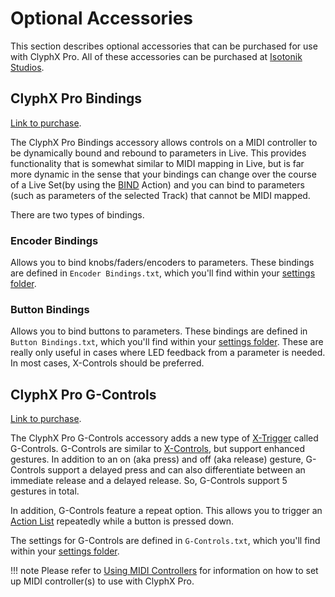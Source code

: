 # Optional Accessories

This section describes optional accessories that can be purchased for use with ClyphX Pro. All of these accessories can be purchased at [Isotonik Studios](https://isotonikstudios.com).

## ClyphX Pro Bindings

[Link to purchase](https://isotonikstudios.com/product/clyphx-pro-bindings/).

The ClyphX Pro Bindings accessory allows controls on a MIDI controller to be dynamically bound and rebound to parameters in Live. This provides functionality that is somewhat similar to MIDI mapping in Live, but is far more dynamic in the sense that your bindings can change over the course of a Live Set(by using the [BIND](/action-reference/global-actions#bind) Action) and you can bind to parameters (such as parameters of the selected Track) that cannot be MIDI mapped.

There are two types of bindings.

### Encoder Bindings

Allows you to bind knobs/faders/encoders to parameters. These bindings are defined
in `Encoder Bindings.txt`, which you'll find within your [settings folder](/core-concepts#settings-foldersfiles).

### Button Bindings 

Allows you to bind buttons to parameters. These bindings are defined in `Button Bindings.txt`, which you'll find within your [settings folder](/core-concepts#settings-foldersfiles). These are really only useful in cases where LED feedback from a parameter is needed. In most cases, X-Controls should be preferred.

## ClyphX Pro G-Controls

[Link to purchase](https://isotonikstudios.com/product/clyphx-pro-g-controls/).


The ClyphX Pro G-Controls accessory adds a new type of [X-Trigger](/core-concepts#x-triggers) called G-Controls. G-Controls are similar to [X-Controls](/core-concepts#x-controls), but support enhanced gestures. In addition to an on (aka press) and off (aka release) gesture, G-Controls support a delayed press and can also differentiate between an immediate release and a delayed release. So, G-Controls support 5 gestures in total.

In addition, G-Controls feature a repeat option. This allows you to trigger an [Action List](/core-concepts#action-lists) repeatedly while a button is pressed down.

The settings for G-Controls are defined in `G-Controls.txt`, which you'll find within your [settings folder](/core-concepts#settings-foldersfiles).

!!! note
    Please refer to [Using MIDI Controllers](/using-midi-controllers) for information on how to set up MIDI controller(s) to use with ClyphX Pro.